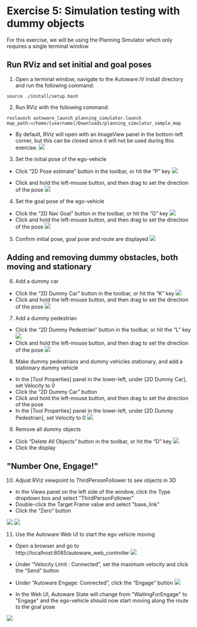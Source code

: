 # Exercise 5: Simulation testing with dummy objects

For this exercise, we will be using the Planning Simulator which only requires a single terminal window.

## Run RViz and set initial and goal poses
1. Open a terminal window, navigate to the Autoware.IV install directory and run the following command:
   
`source ./install/setup.bash`

2. Run RViz with the following command:

`roslaunch autoware_launch planning_simulator.launch map_path:=/home/[username]/Downloads/planning_simulator_sample_map`
- By default, RViz will open with an ImageView panel in the bottom-left corner, but this can be closed since it will not be used during this exercise.
![](images/exercise5/rviz.png)


3. Set the initial pose of the ego-vehicle
- Click “2D Pose estimate” button in the toolbar, or hit the “P” key
![](images/exercise5/toolbar_2D_pose.png)

- Click and hold the left-mouse button, and then drag to set the direction of the pose
![](images/exercise5/initial_pose.png)

4. Set the goal pose of the ego-vehicle
- Click the “2D Nav Goal” button in the toolbar, or hit the “G” key
![](images/exercise5/toolbar_2D_navgoal.png)
- Click and hold the left-mouse button, and then drag to set the direction of the pose
![](images/exercise5/goal_pose.png)

5. Confirm initial pose, goal pose and route are displayed
![](images/exercise5/poses_route.png)

## Adding and removing dummy obstacles, both moving and stationary
6. Add a dummy car
- Click the “2D Dummy Car” button in the toolbar, or hit the “K” key
![](images/exercise5/toolbar_2D_dummy_car.png)
- Click and hold the left-mouse button, and then drag to set the direction of the pose
![](images/exercise5/dummy_car_moving.png)

7. Add a dummy pedestrian
- Click the “2D Dummy Pedestrian” button in the toolbar, or hit the “L” key
![](images/exercise5/toolbar_2D_dummy_pedestrian.png)
- Click and hold the left-mouse button, and then drag to set the direction of the pose
![](images/exercise5/dummy_pedestrian_moving.png)

8. Make dummy pedestrians and dummy vehicles stationary, and add a stationary dummy vehicle
- In the [Tool Properties] panel in the lower-left, under [2D Dummy Car], set Velocity to 0
- Click the “2D Dummy Car” button
- Click and hold the left-mouse button, and then drag to set the direction of the pose
- In the [Tool Properties] panel in the lower-left, under [2D Dummy Pedestrian], set Velocity to 0
![](images/exercise5/tool_properties.png)

9. Remove all dummy objects
- Click “Delete All Objects” button in the toolbar, or hit the “D” key
![](images/exercise5/toolbar_delete_all_objects.png)
- Click the display

## "Number One, Engage!"
10. Adjust RViz viewpoint to ThirdPersonFollower to see objects in 3D
- In the Views panel on the left side of the window, click the Type dropdown box and select "ThirdPersonFollower"
- Double-click the Target Frame value and select "base_link"
- Click the “Zero” button

![](images/exercise5/views_properties.png)
![](images/exercise5/thirdpersonfollowerview_with_dummy_vehicle.png)

11.  Use the Autoware Web UI to start the ego vehicle moving
- Open a browser and go to http://localhost:8085/autoware_web_controller
![](images/exercise5/autoware_web_ui.png)

- Under “Velocity Limit : Connected”, set the maximum velocity and click the “Send” button
- Under “Autoware Engage: Connected”, click the “Engage” button
![](images/exercise5/autoware_web_ui_engage.png)

- In the Web UI, Autoware State will change from "WaitingForEngage" to "Engage" and the ego-vehicle should now start moving along the route to the goal pose
  
![](images/exercise5/autoware_ui_engaged.png)




